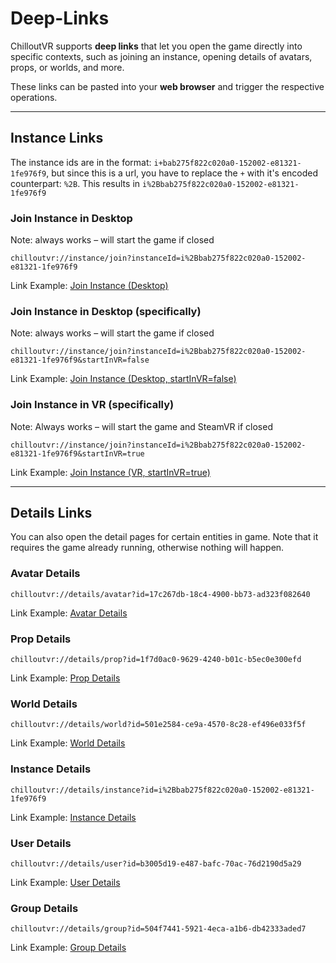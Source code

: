 # Deep-Links

ChilloutVR supports **deep links** that let you open the game directly into specific contexts, such as joining an
instance, opening details of avatars, props, or worlds, and more.

These links can be pasted into your **web browser** and trigger the respective operations.

---

## Instance Links

The instance ids are in the format: `i+bab275f822c020a0-152002-e81321-1fe976f9`, but since this is a url, you have to
replace the `+` with it's encoded counterpart: `%2B`. This results in `i%2Bbab275f822c020a0-152002-e81321-1fe976f9`

### Join Instance in Desktop  

Note: always works – will start the game if closed

```chilloutvr://instance/join?instanceId=i%2Bbab275f822c020a0-152002-e81321-1fe976f9```

Link Example: [Join Instance (Desktop)](chilloutvr://instance/join?instanceId=i%2Bbab275f822c020a0-152002-e81321-1fe976f9)

### Join Instance in Desktop (specifically)

Note: always works – will start the game if closed

```chilloutvr://instance/join?instanceId=i%2Bbab275f822c020a0-152002-e81321-1fe976f9&startInVR=false```

Link Example: [Join Instance (Desktop, startInVR=false)](chilloutvr://instance/join?instanceId=i%2Bbab275f822c020a0-152002-e81321-1fe976f9&startInVR=false)

### Join Instance in VR (specifically)

Note: Always works – will start the game and SteamVR if closed

```chilloutvr://instance/join?instanceId=i%2Bbab275f822c020a0-152002-e81321-1fe976f9&startInVR=true```

Link Example: [Join Instance (VR, startInVR=true)](chilloutvr://instance/join?instanceId=i%2Bbab275f822c020a0-152002-e81321-1fe976f9&startInVR=true)

---

## Details Links

You can also open the detail pages for certain entities in game. Note that it requires the game already running,
otherwise nothing will happen.

### Avatar Details

```chilloutvr://details/avatar?id=17c267db-18c4-4900-bb73-ad323f082640```

Link Example: [Avatar Details](chilloutvr://details/avatar?id=17c267db-18c4-4900-bb73-ad323f082640)  

### Prop Details

```chilloutvr://details/prop?id=1f7d0ac0-9629-4240-b01c-b5ec0e300efd```

Link Example: [Prop Details](chilloutvr://details/prop?id=1f7d0ac0-9629-4240-b01c-b5ec0e300efd)

### World Details

```chilloutvr://details/world?id=501e2584-ce9a-4570-8c28-ef496e033f5f```

Link Example: [World Details](chilloutvr://details/world?id=501e2584-ce9a-4570-8c28-ef496e033f5f)

### Instance Details

```chilloutvr://details/instance?id=i%2Bbab275f822c020a0-152002-e81321-1fe976f9```

Link Example: [Instance Details](chilloutvr://details/instance?id=i%2Bbab275f822c020a0-152002-e81321-1fe976f9)

### User Details

```chilloutvr://details/user?id=b3005d19-e487-bafc-70ac-76d2190d5a29```

Link Example: [User Details](chilloutvr://details/user?id=b3005d19-e487-bafc-70ac-76d2190d5a29)

### Group Details

```chilloutvr://details/group?id=504f7441-5921-4eca-a1b6-db42333aded7```

Link Example: [Group Details](chilloutvr://details/group?id=504f7441-5921-4eca-a1b6-db42333aded7)

